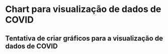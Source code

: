 # Chart para visualização de dados de COVID

## Tentativa de criar gráficos para a visualização de dados de COVID  
